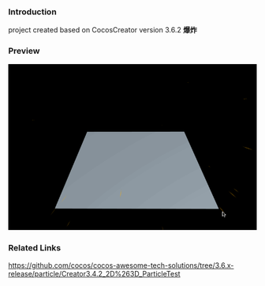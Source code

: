 ### Introduction

project created based on CocosCreator version 3.6.2 **爆炸** 

### Preview
![image](../../../gif/202211/2022112102.gif)

### Related Links
https://github.com/cocos/cocos-awesome-tech-solutions/tree/3.6.x-release/particle/Creator3.4.2_2D%263D_ParticleTest